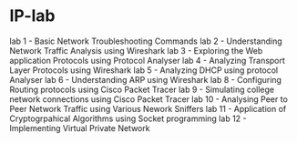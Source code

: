 # IP-lab

lab 1 - Basic Network Troubleshooting Commands
lab 2 - Understanding Network Traffic Analysis using Wireshark
lab 3 - Exploring the Web application Protocols using Protocol Analyser
lab 4 - Analyzing Transport Layer Protocols using Wireshark
lab 5 - Analyzing DHCP using protocol Analyser
lab 6 - Understanding ARP using Wireshark
lab 8 - Configuring Routing protocols using Cisco Packet Tracer
lab 9 - Simulating college network connections using Cisco Packet Tracer
lab 10 - Analysing Peer to Peer Network Traffic using Various Nework Sniffers
lab 11 - Application of Cryptogrpahical Algorithms using Socket programming
lab 12 - Implementing Virtual Private Network
